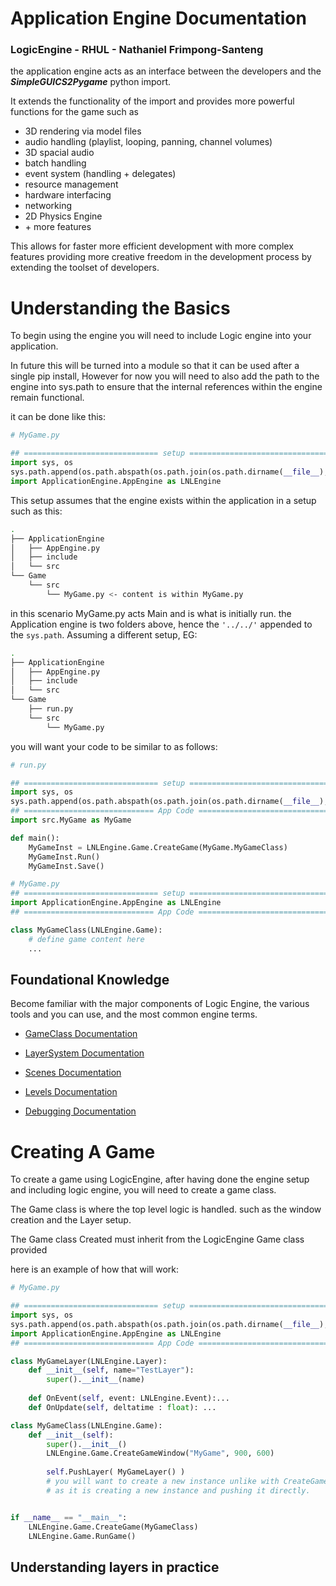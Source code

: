 # Application Engine Documentation


### LogicEngine - RHUL - Nathaniel Frimpong-Santeng

the application engine acts as an interface between the developers and the **_SimpleGUICS2Pygame_** python import.

It extends the functionality of the import and provides more powerful functions for the game such as
* 3D rendering via model files
* audio handling (playlist, looping, panning, channel volumes)
* 3D spacial audio
* batch handling
* event system (handling + delegates)
* resource management
* hardware interfacing
* networking
* 2D Physics Engine
* \+ more features


This allows for faster more efficient development with more complex features
providing more creative freedom in the development process by extending the toolset of developers.




# Understanding the Basics


To begin using the engine you will need to include Logic engine into your application.

In future this will be turned into a module so that it can be used after a single pip install, However for now you will need to also add the path to the engine into sys.path to ensure that the internal references within the engine remain functional.


it can be done like this:

```python
# MyGame.py

## ============================== setup ===================================
import sys, os
sys.path.append(os.path.abspath(os.path.join(os.path.dirname(__file__), '../../')))
import ApplicationEngine.AppEngine as LNLEngine

```
This setup assumes that the engine exists within the application in a setup such as this:


```bash
.
├── ApplicationEngine
│   ├── AppEngine.py
│   ├── include
│   └── src
└── Game
    └── src
        └── MyGame.py <- content is within MyGame.py
```


in this scenario MyGame.py acts Main and is what is initially run. the Application engine is two folders above, hence the `'../../'` appended to the `sys.path`.
Assuming a different setup, EG:

``` Bash
.
├── ApplicationEngine
│   ├── AppEngine.py
│   ├── include
│   └── src
└── Game
    ├── run.py
    └── src
        └── MyGame.py

```

you will want your code to be similar to as follows:

```python
# run.py

## ============================== setup ===================================
import sys, os
sys.path.append(os.path.abspath(os.path.join(os.path.dirname(__file__), '../')))
## ============================= App Code =================================
import src.MyGame as MyGame

def main():
    MyGameInst = LNLEngine.Game.CreateGame(MyGame.MyGameClass)
    MyGameInst.Run()
    MyGameInst.Save()
```

```python
# MyGame.py
## ============================== setup ===================================
import ApplicationEngine.AppEngine as LNLEngine
## ============================= App Code =================================

class MyGameClass(LNLEngine.Game):
    # define game content here
    ...
```

## Foundational Knowledge

Become familiar with the major components of Logic Engine, the various tools and you can use, and the most common engine terms.


* [GameClass Documentation](../Docs/Engine/GameClass.md "GameClass Documentation")

* [LayerSystem Documentation](../Docs/Engine/LayerSystem.md "LayerSystem Documentation")

* [Scenes Documentation](../Docs/Engine/Scenes.md "Scenes Documentation")

* [Levels Documentation](../Docs/Engine/Levels.md "Levels Documentation")

* [Debugging Documentation](../Docs/Engine/Debugging.md "Debugging Documentation")



# Creating A Game


To create a game using LogicEngine, after having done the engine setup and including logic engine, you will need to create a game class.


The Game class is where the top level logic is handled. such as the window creation and the Layer setup.


The Game class Created must inherit from the LogicEngine Game class provided

here is an example of how that will work:

```python
# MyGame.py

## ============================== setup ===================================
import sys, os
sys.path.append(os.path.abspath(os.path.join(os.path.dirname(__file__), '../../')))
import ApplicationEngine.AppEngine as LNLEngine
## ============================= App Code =================================

class MyGameLayer(LNLEngine.Layer):
    def __init__(self, name="TestLayer"):
        super().__init__(name)
    
    def OnEvent(self, event: LNLEngine.Event):...
    def OnUpdate(self, deltatime : float): ...

class MyGameClass(LNLEngine.Game):
    def __init__(self):
        super().__init__()
        LNLEngine.Game.CreateGameWindow("MyGame", 900, 600)
        
        self.PushLayer( MyGameLayer() )
        # you will want to create a new instance unlike with CreateGame
        # as it is creating a new instance and pushing it directly.


if __name__ == "__main__":
    LNLEngine.Game.CreateGame(MyGameClass)
    LNLEngine.Game.RunGame()
```

## Understanding layers in practice


